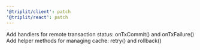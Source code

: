 ```yaml
---
'@triplit/client': patch
'@triplit/react': patch
---
```


Add handlers for remote transaction status: onTxCommit() and onTxFailure()
Add helper methods for managing cache: retry() and rollback()
